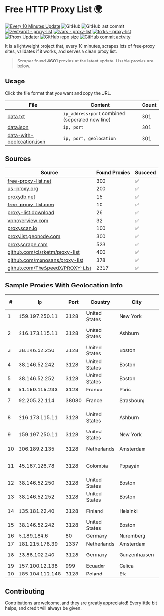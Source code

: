 
# Free HTTP Proxy List 🌍

[![Every 10 Minutes Update](https://github.com/mertguvencli/http-proxy-list/actions/workflows/main.yml/badge.svg?branch=main)](https://github.com/mertguvencli/http-proxy-list/actions/workflows/main.yml)
![GitHub](https://img.shields.io/github/license/mertguvencli/http-proxy-list)
![GitHub last commit](https://img.shields.io/github/last-commit/mertguvencli/http-proxy-list)
[![zevtyardt - proxy-list](https://img.shields.io/static/v1?label=zevtyardt&message=proxy-list&color=blue&logo=github)](https://github.com/zevtyardt/proxy-list "Go to GitHub repo")
[![stars - proxy-list](https://img.shields.io/github/stars/zevtyardt/proxy-list?style=social)](https://github.com/zevtyardt/proxy-list)
[![forks - proxy-list](https://img.shields.io/github/forks/zevtyardt/proxy-list?style=social)](https://github.com/zevtyardt/proxy-list)
[![Proxy Updater](https://github.com/zevtyardt/proxy-list/workflows/Proxy%20Updater/badge.svg)](https://github.com/zevtyardt/proxy-list/actions?query=workflow:"Proxy+Updater")
![GitHub repo size](https://img.shields.io/github/repo-size/zevtyardt/proxy-list)
[![GitHub commit activity](https://img.shields.io/github/commit-activity/m/zevtyardt/proxy-list?logo=commits)](https://github.com/zevtyardt/proxy-list/commits/main)

It is a lightweight project that, every 10 minutes, scrapes lots of free-proxy sites, validates if it works, and serves a clean proxy list.

> Scraper found **4601** proxies at the latest update. Usable proxies are below.

## Usage

Click the file format that you want and copy the URL.

|File|Content|Count|
|----|-------|-----|
|[data.txt](https://raw.githubusercontent.com/mertguvencli/http-proxy-list/main/proxy-list/data.txt)|`ip_address:port` combined (seperated new line)|301|
|[data.json](https://raw.githubusercontent.com/mertguvencli/http-proxy-list/main/proxy-list/data.json)|`ip, port`|301|
|[data-with-geolocation.json](https://raw.githubusercontent.com/mertguvencli/http-proxy-list/main/proxy-list/data-with-geolocation.json)|`ip, port, geolocation`|301|

## Sources

|Source|Found Proxies|Succeed|
|------|-------------|-------|
|[free-proxy-list.net](https://free-proxy-list.net)|300|✅|
|[us-proxy.org](https://www.us-proxy.org)|200|✅|
|[proxydb.net](http://proxydb.net)|15|✅|
|[free-proxy-list.com](https://free-proxy-list.com/?page=&port=&type%5B%5D=http&type%5B%5D=https&up_time=0&search=Search)|10|✅|
|[proxy-list.download](https://www.proxy-list.download/HTTP)|26|✅|
|[vpnoverview.com](https://vpnoverview.com/privacy/anonymous-browsing/free-proxy-servers)|32|✅|
|[proxyscan.io](https://www.proxyscan.io)|100|✅|
|[proxylist.geonode.com](https://proxylist.geonode.com/api/proxy-list?limit=300&page=1&sort_by=lastChecked&sort_type=desc&protocols=http,https)|300|✅|
|[proxyscrape.com](https://api.proxyscrape.com/v2/?request=displayproxies&protocol=http&timeout=10000&country=all&ssl=all&anonymity=all)|523|✅|
|[github.com/clarketm/proxy-list](https://raw.githubusercontent.com/clarketm/proxy-list/master/proxy-list-raw.txt)|400|✅|
|[github.com/monosans/proxy-list](https://raw.githubusercontent.com/monosans/proxy-list/main/proxies/http.txt)|378|✅|
|[github.com/TheSpeedX/PROXY-List](https://raw.githubusercontent.com/TheSpeedX/PROXY-List/master/http.txt)|2317|✅|


## Sample Proxies With Geolocation Info

|#|Ip|Port|Country|City|Internet Service Provider|
|-|--|----|-------|----|-------------------------|
|1|159.197.250.11|3128|United States|New York|LAKSH|
|2|216.173.115.11|3128|United States|Ashburn|Tier.Net Technologies LLC|
|3|38.146.52.250|3128|United States|Boston|Charles River Operation|
|4|38.146.52.242|3128|United States|Boston|Charles River Operation|
|5|38.146.52.252|3128|United States|Boston|Charles River Operation|
|6|51.159.115.233|3128|France|Paris|SCALEWAY|
|7|92.205.22.114|38080|France|Strasbourg|GD MASS Network|
|8|216.173.115.11|3128|United States|Ashburn|Tier.Net Technologies LLC|
|9|159.197.250.11|3128|United States|New York|LAKSH|
|10|206.189.2.135|3128|Netherlands|Amsterdam|DigitalOcean, LLC|
|11|45.167.126.78|3128|Colombia|Popayán|Sepcom Comunicaciones SAS|
|12|38.146.52.250|3128|United States|Boston|Charles River Operation|
|13|38.146.52.252|3128|United States|Boston|Charles River Operation|
|14|135.181.22.40|3128|Finland|Helsinki|Hetzner Online GmbH|
|15|38.146.52.242|3128|United States|Boston|Charles River Operation|
|16|5.189.184.6|80|Germany|Nuremberg|Contabo GmbH|
|17|181.215.178.39|1337|Netherlands|Amsterdam|NovoServe B.V.|
|18|23.88.102.240|3128|Germany|Gunzenhausen|Hetzner Online GmbH|
|19|157.100.12.138|999|Ecuador|Celica|Telconet S.A|
|20|185.104.112.148|3128|Poland|Ełk|Timeweb-Artnet|



## Contributing

Contributions are welcome, and they are greatly appreciated! Every
little bit helps, and credit will always be given.


